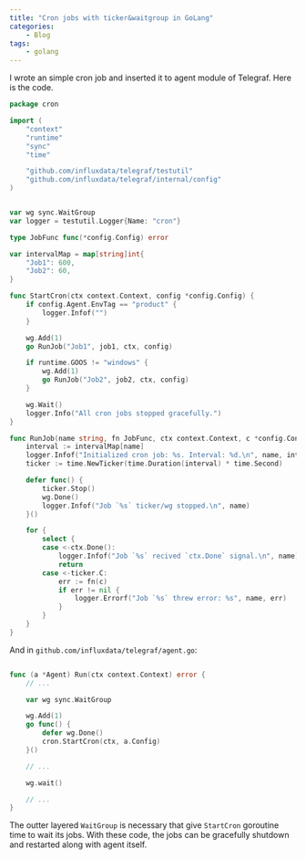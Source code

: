 ```yaml
---
title: "Cron jobs with ticker&waitgroup in GoLang"
categories:
    - Blog
tags:
    - golang
---
```



I wrote an simple cron job and inserted it to agent module of Telegraf. Here is the code.


```go
package cron

import (
	"context"
	"runtime"
	"sync"
	"time"

	"github.com/influxdata/telegraf/testutil"
	"github.com/influxdata/telegraf/internal/config"
)


var wg sync.WaitGroup
var logger = testutil.Logger{Name: "cron"}

type JobFunc func(*config.Config) error

var intervalMap = map[string]int{
	"Job1": 600,
	"Job2": 60,
}

func StartCron(ctx context.Context, config *config.Config) {
	if config.Agent.EnvTag == "product" {
		logger.Infof("")
	}

	wg.Add(1)
	go RunJob("Job1", job1, ctx, config)

	if runtime.GOOS != "windows" {
		wg.Add(1)
		go RunJob("Job2", job2, ctx, config)
	}

	wg.Wait()
	logger.Info("All cron jobs stopped gracefully.")
}

func RunJob(name string, fn JobFunc, ctx context.Context, c *config.Config) {
	interval := intervalMap[name]
	logger.Infof("Initialized cron job: %s. Interval: %d.\n", name, interval)
	ticker := time.NewTicker(time.Duration(interval) * time.Second)

	defer func() {
		ticker.Stop()
		wg.Done()
		logger.Infof("Job `%s` ticker/wg stopped.\n", name)
	}()

	for {
		select {
		case <-ctx.Done():
			logger.Infof("Job `%s` recived `ctx.Done` signal.\n", name)
			return
		case <-ticker.C:
            err := fn(c)
            if err != nil {
                logger.Errorf("Job `%s` threw error: %s", name, err)
            }
		}
	}
}
```

And in `github.com/influxdata/telegraf/agent.go`:


```go

func (a *Agent) Run(ctx context.Context) error {
    // ...

    var wg sync.WaitGroup

    wg.Add(1)
    go func() {
        defer wg.Done()
        cron.StartCron(ctx, a.Config)
    }()

    // ...

    wg.wait()

    // ...
}
```

The outter layered `WaitGroup` is necessary that give `StartCron` goroutine time to wait its jobs. With these code, the jobs can be gracefully shutdown and restarted along with agent itself.
